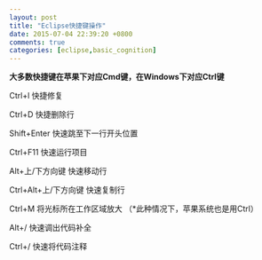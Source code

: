 ```yaml
---
layout: post
title: "Eclipse快捷键操作"
date: 2015-07-04 22:39:20 +0800
comments: true
categories: [eclipse,basic_cognition]
---
```

**大多数快捷键在苹果下对应Cmd键，在Windows下对应Ctrl键**

Ctrl+l 快捷修复

Ctrl+D 快捷删除行

Shift+Enter 快速跳至下一行开头位置

Ctrl+F11 快速运行项目

Alt+上/下方向键 快速移动行

Ctrl+Alt+上/下方向键 快速复制行

Ctrl+M 将光标所在工作区域放大
（*此种情况下，苹果系统也是用Ctrl）

Alt+/ 快速调出代码补全

Ctrl+/ 快速将代码注释